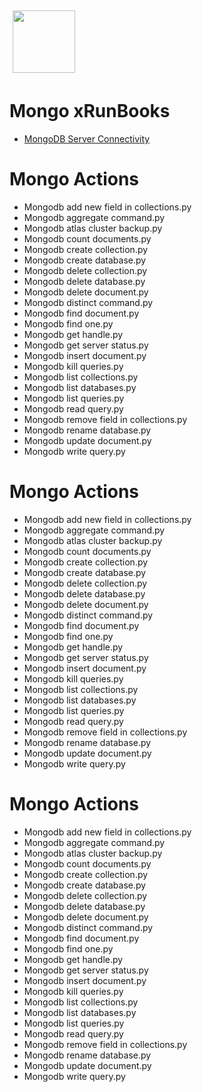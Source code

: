 <img align="center" src="https://unskript.com/assets/favicon.png" width="100" height="100" style="padding: 5px">

 # Mongo xRunBooks

* [MongoDB Server Connectivity](https://github.com/unskript/Awesome-CloudOps-Automation/tree/master)




 # Mongo Actions 

* Mongodb add new field in collections.py
* Mongodb aggregate command.py
* Mongodb atlas cluster backup.py
* Mongodb count documents.py
* Mongodb create collection.py
* Mongodb create database.py
* Mongodb delete collection.py
* Mongodb delete database.py
* Mongodb delete document.py
* Mongodb distinct command.py
* Mongodb find document.py
* Mongodb find one.py
* Mongodb get handle.py
* Mongodb get server status.py
* Mongodb insert document.py
* Mongodb kill queries.py
* Mongodb list collections.py
* Mongodb list databases.py
* Mongodb list queries.py
* Mongodb read query.py
* Mongodb remove field in collections.py
* Mongodb rename database.py
* Mongodb update document.py
* Mongodb write query.py


 # Mongo Actions 

* Mongodb add new field in collections.py
* Mongodb aggregate command.py
* Mongodb atlas cluster backup.py
* Mongodb count documents.py
* Mongodb create collection.py
* Mongodb create database.py
* Mongodb delete collection.py
* Mongodb delete database.py
* Mongodb delete document.py
* Mongodb distinct command.py
* Mongodb find document.py
* Mongodb find one.py
* Mongodb get handle.py
* Mongodb get server status.py
* Mongodb insert document.py
* Mongodb kill queries.py
* Mongodb list collections.py
* Mongodb list databases.py
* Mongodb list queries.py
* Mongodb read query.py
* Mongodb remove field in collections.py
* Mongodb rename database.py
* Mongodb update document.py
* Mongodb write query.py


 # Mongo Actions 

* Mongodb add new field in collections.py
* Mongodb aggregate command.py
* Mongodb atlas cluster backup.py
* Mongodb count documents.py
* Mongodb create collection.py
* Mongodb create database.py
* Mongodb delete collection.py
* Mongodb delete database.py
* Mongodb delete document.py
* Mongodb distinct command.py
* Mongodb find document.py
* Mongodb find one.py
* Mongodb get handle.py
* Mongodb get server status.py
* Mongodb insert document.py
* Mongodb kill queries.py
* Mongodb list collections.py
* Mongodb list databases.py
* Mongodb list queries.py
* Mongodb read query.py
* Mongodb remove field in collections.py
* Mongodb rename database.py
* Mongodb update document.py
* Mongodb write query.py
